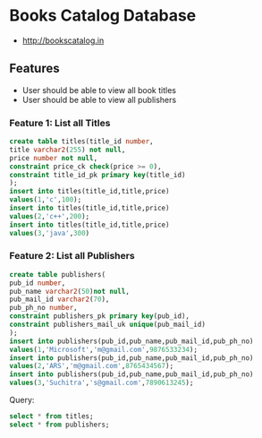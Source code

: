 # Books Catalog Database
* http://bookscatalog.in


## Features
* User should be able to view all book titles
* User should be able to view all publishers


### Feature 1: List all Titles
```sql
create table titles(title_id number,
title varchar2(255) not null,
price number not null,
constraint price_ck check(price >= 0),
constraint title_id_pk primary key(title_id)
);
insert into titles(title_id,title,price)
values(1,'c',100);
insert into titles(title_id,title,price)
values(2,'c++',200);
insert into titles(title_id,title,price)
values(3,'java',300)

```
### Feature 2: List all Publishers
```sql
create table publishers(
pub_id number,
pub_name varchar2(50)not null,
pub_mail_id varchar2(70),
pub_ph_no number,
constraint publishers_pk primary key(pub_id),
constraint publishers_mail_uk unique(pub_mail_id)
);
insert into publishers(pub_id,pub_name,pub_mail_id,pub_ph_no)
values(1,'Microsoft','m@gmail.com',9876533234);
insert into publishers(pub_id,pub_name,pub_mail_id,pub_ph_no)
values(2,'ARS','m@gmail.com',8765434567);
insert into publishers(pub_id,pub_name,pub_mail_id,pub_ph_no)
values(3,'Suchitra','s@gmail.com',7890613245);

```
Query:
```sql
select * from titles;
select * from publishers;
```
